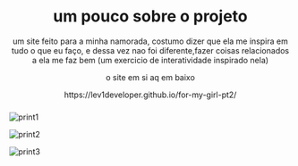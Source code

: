<div align="center"> 
  <h1>um pouco sobre o projeto</h1>

  <p> um site feito para a minha namorada, costumo dizer que ela me inspira em tudo o que eu faço, e dessa vez nao foi diferente,fazer coisas relacionados a ela me faz bem (um exercicio de interatividade inspirado nela)</p>

  <p> o site em si aq em baixo</p>
 https://lev1developer.github.io/for-my-girl-pt2/
 
</div>

###

![print1](https://github.com/user-attachments/assets/b4962dca-3ac9-4eba-91fd-1c6fedece750)


![print2](https://github.com/user-attachments/assets/e67fb2a0-1ae1-4e71-9e09-af2d9f32e3f7)


![print3](https://github.com/user-attachments/assets/d8502e92-33c6-4fd6-b405-67cd56a033f0)
